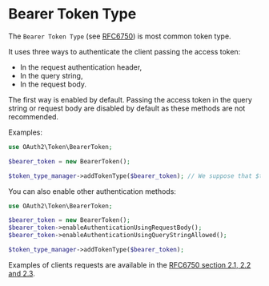 # Bearer Token Type

The `Bearer Token Type` (see [RFC6750](https://tools.ietf.org/html/rfc6750)) is most common token type.

It uses three ways to authenticate the client passing the access token:

* In the request authentication header,
* In the query string,
* In the request body.

The first way is enabled by default. Passing the access token in the query string or request body are disabled by default as these methods are not recommended.

Examples:

```php
use OAuth2\Token\BearerToken;

$bearer_token = new BearerToken();

$token_type_manager->addTokenType($bearer_token); // We suppose that $token_type_manager is an instance of a `OAuth2\Token\TokenTypeManagerInterface`.
```

You can also enable other authentication methods:

```php
use OAuth2\Token\BearerToken;

$bearer_token = new BearerToken();
$bearer_token->enableAuthenticationUsingRequestBody();
$bearer_token->enableAuthenticationUsingQueryStringAllowed();

$token_type_manager->addTokenType($bearer_token);
```

Examples of clients requests are available in the [RFC6750 section 2.1, 2.2 and 2.3](https://tools.ietf.org/html/rfc6750#section-2).
